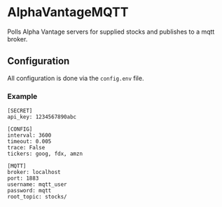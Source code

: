 AlphaVantageMQTT
================
Polls Alpha Vantage servers for supplied stocks and publishes to a mqtt broker.

## Configuration
All configuration is done via the `config.env` file.

### Example
```
[SECRET]
api_key: 1234567890abc

[CONFIG]
interval: 3600
timeout: 0.005
trace: False
tickers: goog, fdx, amzn

[MQTT]
broker: localhost
port: 1883
username: mqtt_user
password: mqtt
root_topic: stocks/

```
